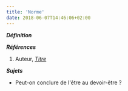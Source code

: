 ```yaml
---
title: 'Norme'
date: 2018-06-07T14:46:06+02:00
---
```


***Définition*** 

>

***Références***

1. Auteur, <u>*Titre*</u>

***Sujets***

- Peut-on conclure de l'être au devoir-être ?

